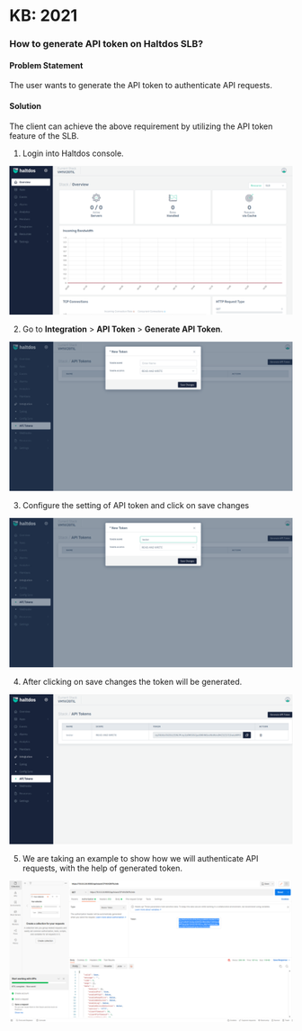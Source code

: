 # KB: 2021

### **How to generate API token on Haltdos SLB?**

#### **Problem Statement**

The user wants to generate the API token to authenticate API requests.

#### **Solution**

The client can achieve the above requirement by utilizing the API token feature of the SLB.

1. Login into Haltdos console.

![](/img/adc/v7/kb/overview_kb_2021_1.png)

2. Go to **Integration** > **API Token** > **Generate API Token**.

![](/img/adc/v7/kb/token_kb_2021_2.png)

3. Configure the setting of API token and click on save changes

![](/img/adc/v7/kb/token_kb_2021_3.png)

4. After clicking on save changes the token will be generated.

![](/img/adc/v7/kb/token_kb_2021_4.png)

5. We are taking an example to show how we will authenticate API requests, with the help of generated token.

![](/img/adc/v6/kb/adc21.5.png)